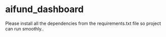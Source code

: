 # aifund_dashboard


Please install all the dependencies from the requirements.txt file so project can run smoothly..
